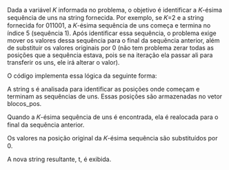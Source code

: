 Dada a variável 𝐾 informada no problema, o objetivo é identificar a 𝐾-ésima sequência de uns na string fornecida. Por exemplo, se 
𝐾=2 e a string fornecida for 011001, a 𝐾-ésima sequência de uns começa e termina no índice 5 (sequência 1). Após identificar essa sequência, o problema exige mover os valores dessa sequência para o final da sequência anterior, além de substituir os valores originais por 0 (não tem problema zerar todas as posições que a sequência estava, pois se na iteração ela passar ali para transferir os uns, ele irá alterar o valor).

O código implementa essa lógica da seguinte forma:

A string s é analisada para identificar as posições onde começam e terminam as sequências de uns. Essas posições são armazenadas no vetor blocos_pos.


Quando a 𝐾-ésima sequência de uns é encontrada, ela é realocada para o final da sequência anterior.


Os valores na posição original da 𝐾-ésima sequência são substituídos por 0.


A nova string resultante, t, é exibida.